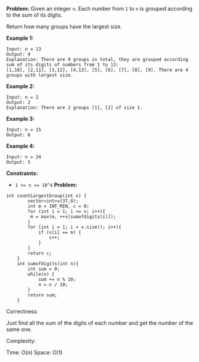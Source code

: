 **Problem:**
Given an integer `n`. Each number from `1` to `n` is grouped according to the sum of its digits. 

Return how many groups have the largest size.

 

**Example 1:**

```
Input: n = 13
Output: 4
Explanation: There are 9 groups in total, they are grouped according sum of its digits of numbers from 1 to 13:
[1,10], [2,11], [3,12], [4,13], [5], [6], [7], [8], [9]. There are 4 groups with largest size.
```

**Example 2:**

```
Input: n = 2
Output: 2
Explanation: There are 2 groups [1], [2] of size 1.
```

**Example 3:**

```
Input: n = 15
Output: 6
```

**Example 4:**

```
Input: n = 24
Output: 5
```

 

**Constraints:**

- `1 <= n <= 10^4`
**Problem:**
```
int countLargestGroup(int n) {
        vector<int>v(37,0);
        int m = INT_MIN, c = 0;
        for (int i = 1; i <= n; i++){
         m = max(m, ++v[sumofdigits(i)]);
        }
        for (int i = 1; i < v.size(); i++){
            if (v[i] == m) {
                c++;
            }
        }
        return c;
    }
    int sumofdigits(int n){
        int sum = 0;
        while(n) {
            sum += n % 10;
            n = n / 10;
        }
        return sum;
    }
```
Correctness:

Just find all the sum of the digits of each number and get the number of the same one.

Complexity:

Time: O(n)
Space: O(1)